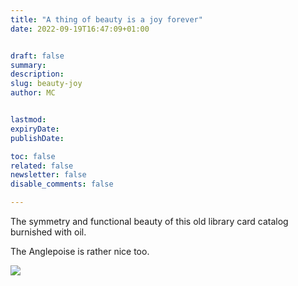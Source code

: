```yaml
---
title: "A thing of beauty is a joy forever"
date: 2022-09-19T16:47:09+01:00


draft: false
summary:
description:
slug: beauty-joy
author: MC


lastmod:
expiryDate:
publishDate:

toc: false
related: false
newsletter: false
disable_comments: false

---
```

The symmetry and functional beauty of this old library card catalog burnished with oil.

The Anglepoise is rather nice too.

![](/images/9483.jpeg)